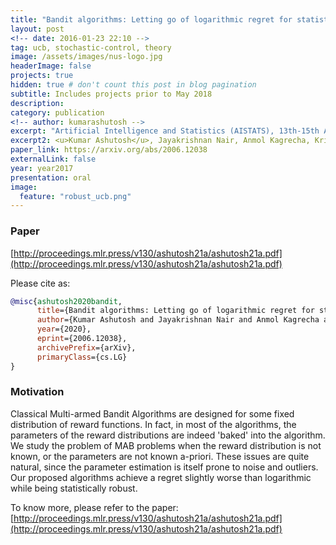 ```yaml
---
title: "Bandit algorithms: Letting go of logarithmic regret for statistical robustness"
layout: post
<!-- date: 2016-01-23 22:10 -->
tag: ucb, stochastic-control, theory
image: /assets/images/nus-logo.jpg
headerImage: false
projects: true
hidden: true # don't count this post in blog pagination
subtitle: Includes projects prior to May 2018
description: 
category: publication
<!-- author: kumarashutosh -->
excerpt: "Artificial Intelligence and Statistics (AISTATS), 13th-15th April 2021, Online Conference <br> <b>Oral Presentation (Selection rate: 3%)</b>"
excerpt2: <u>Kumar Ashutosh</u>, Jayakrishnan Nair, Anmol Kagrecha, Krishna Jagannathan
paper_link: https://arxiv.org/abs/2006.12038
externalLink: false
year: year2017
presentation: oral
image:
  feature: "robust_ucb.png"
---
```


### Paper

[http://proceedings.mlr.press/v130/ashutosh21a/ashutosh21a.pdf](http://proceedings.mlr.press/v130/ashutosh21a/ashutosh21a.pdf)

Please cite as:

```bibtex
@misc{ashutosh2020bandit,
      title={Bandit algorithms: Letting go of logarithmic regret for statistical robustness}, 
      author={Kumar Ashutosh and Jayakrishnan Nair and Anmol Kagrecha and Krishna Jagannathan},
      year={2020},
      eprint={2006.12038},
      archivePrefix={arXiv},
      primaryClass={cs.LG}
}
```

### Motivation &nbsp;

Classical Multi-armed Bandit Algorithms are designed for some fixed distribution of reward functions. In fact, in most of the algorithms, the parameters of the reward distributions are indeed 'baked' into the algorithm. We study the problem of MAB problems when the reward distribution is not known, or the parameters are not known a-priori. These issues are quite natural, since the parameter estimation is itself prone to noise and outliers. Our proposed algorithms achieve a regret slightly worse than logarithmic while being statistically robust.

To know more, please refer to the paper: [http://proceedings.mlr.press/v130/ashutosh21a/ashutosh21a.pdf](http://proceedings.mlr.press/v130/ashutosh21a/ashutosh21a.pdf) 